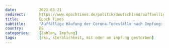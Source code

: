 ```yaml
---
date:          2021-03-21
redirect:      https://www.epochtimes.de/politik/deutschland/auffaellige-haeufung-der-corona-todesfaelle-nach-impfung-big-data-spezialist-martin-adam-analysiert-rki-zahlen-a3472195.html
title:         Epoch Times
subtitle:      'Auffällige Häufung der Corona-Todesfälle nach Impfung: Big Data-Spezialist Martin Adam analysiert RKI-Zahlen Daten an sich zeigen keinen kausalen Zusammenhang'
country:       DE
categories:    [Zahlen, Impfung]
tags:          [rki, sterblichkeit, mit oder an impfung gestorben]
---
```

